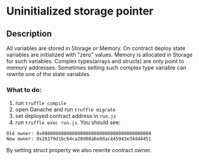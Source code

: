 # Uninitialized storage pointer

## Description

All variables are stored in Storage or Memory. On contract deploy state variables are initialized with "zero" values. Memory is allocated in Storage for such variables. Complex types(arrays and structs) are only point to memory addresses. Sometimes setting such complex type variable can rewrite one of the state variables.

### What to do:

1. run `truffle compile`
2. open Ganache and run `truffle migrate`
3. set deployed contract address in `run.js`
4. run `truffle exec run.js`. You should see:

```
Old owner: 0x0000000000000000000000000000000000000000
New owner: 0x28179d1bc64ca20d08a6e8dac445943e34d44451
```

By setting struct property we also rewrite contract owner.